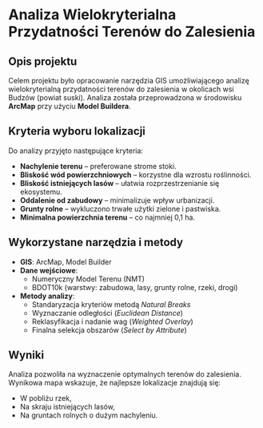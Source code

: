 # Analiza Wielokryterialna Przydatności Terenów do Zalesienia

## Opis projektu
Celem projektu było opracowanie narzędzia GIS umożliwiającego analizę wielokryterialną przydatności terenów do zalesienia w okolicach wsi Budzów (powiat suski). Analiza została przeprowadzona w środowisku **ArcMap** przy użyciu **Model Buildera**.

## Kryteria wyboru lokalizacji
Do analizy przyjęto następujące kryteria:
- **Nachylenie terenu** – preferowane strome stoki.
- **Bliskość wód powierzchniowych** – korzystne dla wzrostu roślinności.
- **Bliskość istniejących lasów** – ułatwia rozprzestrzenianie się ekosystemu.
- **Oddalenie od zabudowy** – minimalizuje wpływ urbanizacji.
- **Grunty rolne** – wykluczono trwałe użytki zielone i pastwiska.
- **Minimalna powierzchnia terenu** – co najmniej 0,1 ha.

## Wykorzystane narzędzia i metody
- **GIS**: ArcMap, Model Builder
- **Dane wejściowe**: 
  - Numeryczny Model Terenu (NMT)
  - BDOT10k (warstwy: zabudowa, lasy, grunty rolne, rzeki, drogi)
- **Metody analizy**:
  - Standaryzacja kryteriów metodą *Natural Breaks*
  - Wyznaczanie odległości (*Euclidean Distance*)
  - Reklasyfikacja i nadanie wag (*Weighted Overlay*)
  - Finalna selekcja obszarów (*Select by Attribute*)

## Wyniki
Analiza pozwoliła na wyznaczenie optymalnych terenów do zalesienia. Wynikowa mapa wskazuje, że najlepsze lokalizacje znajdują się:
- W pobliżu rzek,
- Na skraju istniejących lasów,
- Na gruntach rolnych o dużym nachyleniu.

